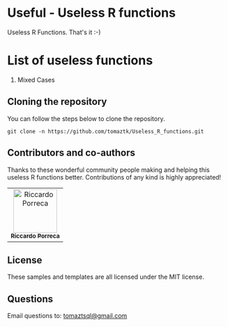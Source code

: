 # Useful - Useless R functions
Useless R Functions. That's it :-)

# List of useless functions
1. Mixed Cases

## Cloning the repository
You can follow the steps below to clone the repository.
```
git clone -n https://github.com/tomaztk/Useless_R_functions.git
```

## Contributors and co-authors

Thanks to these wonderful community people making and helping this useless R functions better. Contributions of any kind is highly appreciated!
<table>
  <tr>
    <td align="center"><a href="https://github.com/riccardoporreca"><img src="https://avatars0.githubusercontent.com/u/13663564?s=400&u=a95e7d0f8098a61a1a7939bc8a6f4007e70c4154&v=4" width="100px;" alt="Riccardo Porreca"/><br /><sub><b>Riccardo Porreca</b></sub></a><br /></td>
</tr>
</table>


## License
These samples and templates are all licensed under the MIT license.

## Questions
Email questions to: tomaztsql@gmail.com
